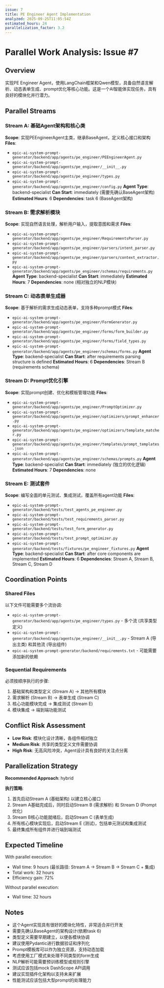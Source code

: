```yaml
---
issue: 7
title: PE Engineer Agent Implementation
analyzed: 2025-09-25T11:05:54Z
estimated_hours: 24
parallelization_factor: 3.2
---
```


# Parallel Work Analysis: Issue #7

## Overview
实现PE Engineer Agent，使用LangChain框架和Qwen模型，具备自然语言解析、动态表单生成、prompt优化等核心功能。这是一个AI智能体实现任务，具有良好的模块化并行潜力。

## Parallel Streams

### Stream A: 基础Agent架构和核心类
**Scope**: 实现PEEngineerAgent主类，继承BaseAgent，定义核心接口和架构
**Files**:
- `epic-ai-system-prompt-generator/backend/app/agents/pe_engineer/PEEngineerAgent.py`
- `epic-ai-system-prompt-generator/backend/app/agents/pe_engineer/__init__.py`
- `epic-ai-system-prompt-generator/backend/app/agents/pe_engineer/types.py`
- `epic-ai-system-prompt-generator/backend/app/agents/pe_engineer/config.py`
**Agent Type**: backend-specialist
**Can Start**: immediately (需要先确认BaseAgent架构)
**Estimated Hours**: 6
**Dependencies**: task 6 (BaseAgent架构)

### Stream B: 需求解析模块
**Scope**: 实现自然语言处理，解析用户输入，提取意图和需求
**Files**:
- `epic-ai-system-prompt-generator/backend/app/agents/pe_engineer/RequirementsParser.py`
- `epic-ai-system-prompt-generator/backend/app/agents/pe_engineer/parsers/intent_parser.py`
- `epic-ai-system-prompt-generator/backend/app/agents/pe_engineer/parsers/context_extractor.py`
- `epic-ai-system-prompt-generator/backend/app/agents/pe_engineer/schemas/requirements.py`
**Agent Type**: backend-specialist
**Can Start**: immediately
**Estimated Hours**: 7
**Dependencies**: none (相对独立的NLP模块)

### Stream C: 动态表单生成器
**Scope**: 基于解析的需求生成动态表单，支持多种prompt模式
**Files**:
- `epic-ai-system-prompt-generator/backend/app/agents/pe_engineer/FormGenerator.py`
- `epic-ai-system-prompt-generator/backend/app/agents/pe_engineer/forms/form_builder.py`
- `epic-ai-system-prompt-generator/backend/app/agents/pe_engineer/forms/field_types.py`
- `epic-ai-system-prompt-generator/backend/app/agents/pe_engineer/schemas/forms.py`
**Agent Type**: backend-specialist
**Can Start**: after requirements parsing structure is defined
**Estimated Hours**: 6
**Dependencies**: Stream B (requirements schema)

### Stream D: Prompt优化引擎
**Scope**: 实现prompt创建、优化和模板管理功能
**Files**:
- `epic-ai-system-prompt-generator/backend/app/agents/pe_engineer/PromptOptimizer.py`
- `epic-ai-system-prompt-generator/backend/app/agents/pe_engineer/optimizers/prompt_enhancer.py`
- `epic-ai-system-prompt-generator/backend/app/agents/pe_engineer/optimizers/template_matcher.py`
- `epic-ai-system-prompt-generator/backend/app/agents/pe_engineer/templates/prompt_templates.json`
- `epic-ai-system-prompt-generator/backend/app/agents/pe_engineer/schemas/prompts.py`
**Agent Type**: backend-specialist
**Can Start**: immediately (独立的优化逻辑)
**Estimated Hours**: 7
**Dependencies**: none

### Stream E: 测试套件
**Scope**: 编写全面的单元测试、集成测试，覆盖所有agent功能
**Files**:
- `epic-ai-system-prompt-generator/backend/tests/test_agents_pe_engineer.py`
- `epic-ai-system-prompt-generator/backend/tests/test_requirements_parser.py`
- `epic-ai-system-prompt-generator/backend/tests/test_form_generator.py`
- `epic-ai-system-prompt-generator/backend/tests/test_prompt_optimizer.py`
- `epic-ai-system-prompt-generator/backend/tests/fixtures/pe_engineer_fixtures.py`
**Agent Type**: backend-specialist
**Can Start**: after core components are implemented
**Estimated Hours**: 6
**Dependencies**: Stream A, Stream B, Stream C, Stream D

## Coordination Points

### Shared Files
以下文件可能需要多个流协调:
- `epic-ai-system-prompt-generator/backend/app/agents/pe_engineer/types.py` - 多个流 (共享类型定义)
- `epic-ai-system-prompt-generator/backend/app/agents/pe_engineer/__init__.py` - Stream A (导出主类) 和其他流 (导出组件)
- `epic-ai-system-prompt-generator/backend/requirements.txt` - 可能需要添加新的依赖

### Sequential Requirements
必须按顺序执行的步骤:
1. 基础架构和类型定义 (Stream A) → 其他所有模块
2. 需求解析 (Stream B) → 表单生成 (Stream C)
3. 核心功能模块完成 → 集成测试 (Stream E)
4. 模块集成 → 端到端功能测试

## Conflict Risk Assessment
- **Low Risk**: 模块化设计清晰，各组件相对独立
- **Medium Risk**: 共享的类型定义文件需要协调
- **High Risk**: 无高风险冲突，Agent设计具有良好的关注点分离

## Parallelization Strategy

**Recommended Approach**: hybrid

**执行策略**:
1. 首先启动Stream A (基础架构) 以建立核心接口
2. Stream A基础完成后，同时启动Stream B (需求解析) 和 Stream D (Prompt优化)
3. Stream B核心功能就绪后，启动Stream C (表单生成)
4. 所有核心模块实现后，启动Stream E (测试)，包括单元测试和集成测试
5. 最终集成所有组件并进行端到端测试

## Expected Timeline

With parallel execution:
- Wall time: 9 hours (最长路径: Stream A → Stream B → Stream C + 集成)
- Total work: 32 hours
- Efficiency gain: 72%

Without parallel execution:
- Wall time: 32 hours

## Notes
- 这个Agent实现具有很好的模块化特性，非常适合并行开发
- 需要先确认BaseAgent的架构设计(依赖task 6)
- 类型定义需要早期建立，以便各模块协调
- 建议使用Pydantic进行数据验证和序列化
- Prompt模板库可以作为独立资源，支持动态加载
- 考虑使用工厂模式来处理不同类型的form生成
- NLP解析可能需要预训练模型或规则引擎
- 测试应该包括mock DashScope API调用
- 建议实现插件化架构以支持未来扩展
- 性能测试应该包括大型prompt的处理能力